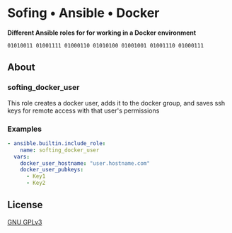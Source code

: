 # Sofing • Ansible • Docker

**Different Ansible roles for for working in a Docker environment**

```
01010011 01001111 01000110 01010100 01001001 01001110 01000111 
```

## About

### softing_docker_user

This role creates a docker user, adds it to the docker group, and saves ssh keys for remote access with that user's permissions

### Examples

```yaml
- ansible.builtin.include_role:
    name: softing_docker_user
  vars:
    docker_user_hostname: "user.hostname.com"
    docker_user_pubkeys:
      - Key1
      - Key2
```

## License

[GNU GPLv3](../../LICENSE)
